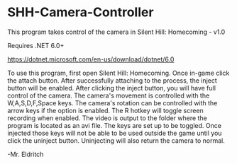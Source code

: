 # SHH-Camera-Controller

This program takes control of the camera in Silent Hill: Homecoming - v1.0

Requires .NET 6.0+

https://dotnet.microsoft.com/en-us/download/dotnet/6.0

To use this program, first open Silent Hill: Homecoming. Once in-game click the attach button. After successfully attaching to the process, the inject button will be enabled. After clicking the inject button, you will have full control of the camera. The camera's movement is controlled with the W,A,S,D,F,Space keys. The camera's rotation can be controlled with the arrow keys if the option is enabled. The R hotkey will toggle screen recording when enabled. The video is output to the folder where the program is located as an avi file. The keys are set up to be toggled. Once injected those keys will not be able to be used outside the game until you click the uninject button. Uninjecting will also return the camera to normal.

-Mr. Eldritch
